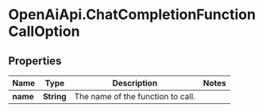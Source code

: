 # OpenAiApi.ChatCompletionFunctionCallOption

## Properties
Name | Type | Description | Notes
------------ | ------------- | ------------- | -------------
**name** | **String** | The name of the function to call. | 
